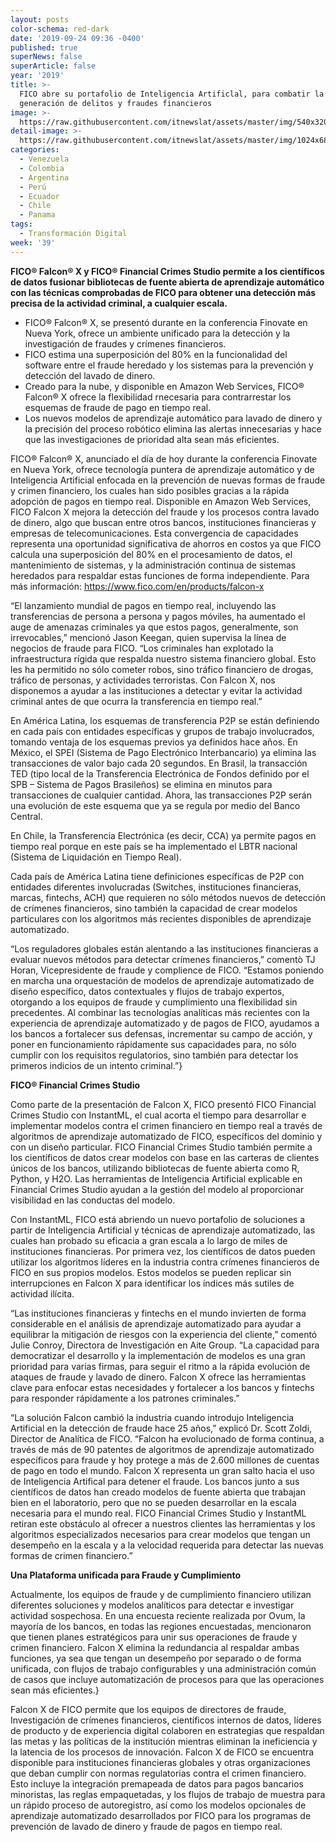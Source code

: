 ```yaml
---
layout: posts
color-schema: red-dark
date: '2019-09-24 09:36 -0400'
published: true
superNews: false
superArticle: false
year: '2019'
title: >-
  FICO abre su portafolio de Inteligencia Artificlal, para combatir la nueva
  generación de delitos y fraudes financieros
image: >-
  https://raw.githubusercontent.com/itnewslat/assets/master/img/540x320/inteligencia-artificial-p.jpg
detail-image: >-
  https://raw.githubusercontent.com/itnewslat/assets/master/img/1024x680/inteligencia-artificial-g.jpg
categories:
  - Venezuela
  - Colombia
  - Argentina
  - Perú
  - Ecuador
  - Chile
  - Panama
tags:
  - Transformación Digital
week: '39'
---
```

**FICO® Falcon® X y FICO® Financial Crimes Studio permite a los científicos de datos fusionar bibliotecas de fuente abierta de aprendizaje automático con las técnicas comprobadas de FICO para obtener una detección más precisa de la actividad criminal, a cualquier escala.**

- FICO® Falcon® X, se presentó durante en la conferencia Finovate en Nueva York, ofrece un ambiente unificado para la detección y la investigación de fraudes y crímenes financieros. 
- FICO estima una superposición del 80% en la funcionalidad del software entre el fraude heredado y los sistemas para la prevención y detección del lavado de dinero.
- Creado para la nube, y disponible en Amazon Web Services, FICO® Falcon® X ofrece la flexibilidad rnecesaria para contrarrestar los esquemas de fraude de pago en tiempo real.
- Los nuevos modelos de aprendizaje automático para lavado de dinero y la precisión del proceso robótico elimina las alertas innecesarias y hace que las investigaciones de prioridad alta sean más eficientes.

FICO® Falcon® X, anunciado el día de hoy durante la conferencia Finovate en Nueva York, ofrece tecnología puntera de aprendizaje automático  y de Inteligencia Artificial enfocada en la prevención de nuevas formas de fraude y crimen financiero, los cuales han sido posibles gracias a la rápida adopción de pagos en tiempo real. Disponible en Amazon Web Services, FICO Falcon X mejora la detección del fraude y los procesos contra lavado de dinero, algo que buscan entre otros bancos, instituciones financieras y empresas de telecomunicaciones. Esta convergencia de capacidades representa una oportunidad significativa de ahorros en costos ya que FICO calcula una superposición del 80% en el procesamiento de datos, el mantenimiento de sistemas, y la administración continua de sistemas heredados para respaldar estas funciones de forma independiente.
Para más información: https://www.fico.com/en/products/falcon-x

“El lanzamiento mundial de pagos en tiempo real, incluyendo las transferencias de persona a persona y pagos móviles, ha aumentado el auge de amenazas criminales ya que estos pagos, generalmente, son irrevocables,” mencionó Jason Keegan, quien supervisa la línea de negocios de fraude para FICO. “Los criminales han explotado la infraestructura rígida que respalda nuestro sistema financiero global. Esto les ha permitido no sólo cometer robos, sino tráfico financiero de drogas, tráfico de personas, y actividades terroristas. Con Falcon X, nos disponemos a ayudar a las instituciones a detectar y evitar la actividad criminal antes de que ocurra la transferencia en tiempo real.”

En América Latina, los esquemas de transferencia P2P se están definiendo en cada país con entidades específicas y grupos de trabajo involucrados, tomando ventaja de los esquemas previos ya definidos hace años. En México, el SPEI (Sistema de Pago Electrónico Interbancario) ya elimina las transacciones de valor bajo cada 20 segundos. 
En Brasil, la transacción TED (tipo local de la Transferencia Electrónica de Fondos definido por el SPB – Sistema de Pagos Brasileños) se elimina en minutos para transacciones de cualquier cantidad. Ahora, las transacciones P2P serán una evolución de este esquema que ya se regula por medio del Banco Central.

En Chile, la Transferencia Electrónica (es decir, CCA) ya permite pagos en tiempo real porque en este país se ha implementado el LBTR nacional (Sistema de Liquidación en Tiempo Real).

Cada país de América Latina tiene definiciones específicas de P2P con entidades diferentes involucradas (Switches, instituciones financieras, marcas, fintechs, ACH) que requieren no sólo métodos nuevos de detección de crímenes financieros, sino también la capacidad de crear modelos particulares con los algoritmos más recientes disponibles de aprendizaje automatizado.

 “Los reguladores globales están alentando a las instituciones financieras a evaluar nuevos métodos para detectar crímenes financieros,” comentò TJ Horan, Vicepresidente de fraude y complience de FICO. “Estamos poniendo en marcha una orquestación de modelos de aprendizaje automatizado de diseño específico, datos contextuales y flujos de trabajo expertos, otorgando a los equipos de fraude y cumplimiento una flexibilidad sin precedentes. Al combinar las tecnologías analíticas más recientes con la experiencia de aprendizaje automatizado y de pagos de FICO, ayudamos a los bancos a fortalecer sus defensas, incrementar su campo de acción, y poner en funcionamiento rápidamente sus capacidades para, no sólo cumplir con los requisitos regulatorios, sino también para detectar los primeros indicios de un intento criminal.”}
 
**FICO® Financial Crimes Studio**

Como parte de la presentación de Falcon X, FICO presentó FICO Financial Crimes Studio con InstantML, el cual acorta el tiempo para desarrollar e implementar modelos contra el crimen financiero en tiempo real a través de algoritmos de aprendizaje automatizado de FICO, específicos del dominio y con un diseño particular. FICO Financial Crimes Studio también permite a los científicos de datos crear modelos con base en las carteras de clientes únicos de los bancos, utilizando bibliotecas de fuente abierta como R, Python, y H2O. Las herramientas de Inteligencia Artificial explicable en Financial Crimes Studio ayudan a la gestión del modelo al proporcionar visibilidad en las conductas del modelo.

Con InstantML, FICO está abriendo un nuevo portafolio de soluciones a partir de Inteligencia Artificial y técnicas de aprendizaje automatizado, las cuales han probado su eficacia a gran escala a lo largo de miles de instituciones financieras. Por primera vez, los científicos de datos pueden utilizar los algoritmos líderes en la industria contra crímenes financieros de FICO en sus propios modelos. Estos modelos se pueden replicar sin interrupciones en Falcon X para identificar los índices más sutiles de actividad ilícita.

“Las instituciones financieras y fintechs en el mundo invierten de forma considerable en el análisis de aprendizaje automatizado para ayudar a equilibrar la mitigación de riesgos con la experiencia del cliente,” comentó Julie Conroy, Directora de Investigación en Aite Group. “La capacidad para democratizar el desarrollo y la implementación de modelos es una gran prioridad para varias firmas, para seguir el ritmo a la rápida evolución de ataques de fraude y lavado de dinero. Falcon X ofrece las herramientas clave para enfocar estas necesidades y fortalecer a los bancos y fintechs para responder rápidamente a los patrones criminales.”

“La solución Falcon cambió la industria cuando introdujo Inteligencia Artificial en la detección de fraude hace 25 años,”  explicó Dr. Scott Zoldi, Director de Analítica de FICO. “Falcon ha evolucionado de forma continua, a través de más de 90 patentes de algoritmos de aprendizaje automatizado específicos para fraude y hoy protege a más de 2.600 millones de cuentas de pago en todo el mundo. Falcon X representa un gran salto hacia el uso de Inteligencia Artifical para detener el fraude. Los bancos junto a sus científicos de datos han creado modelos de fuente abierta que trabajan bien en el laboratorio, pero que no se pueden desarrollar en la escala necesaria para el mundo real. FICO Financial Crimes Studio y InstantML retiran este obstáculo al ofrecer a nuestros clientes las herramientas y los algoritmos especializados necesarios para crear modelos que tengan un desempeño en la escala y a la velocidad requerida para detectar las nuevas formas de crimen financiero.” 

**Una Plataforma unificada para Fraude y Cumplimiento**

Actualmente, los equipos de fraude y de cumplimiento financiero utilizan diferentes soluciones y modelos analíticos para detectar e investigar actividad sospechosa. En una encuesta reciente realizada por Ovum, la mayoría de los bancos, en todas las regiones encuestadas, mencionaron que tienen planes estratégicos para unir sus operaciones de fraude y crimen financiero. Falcon X elimina la redundancia al respaldar ambas funciones, ya sea que tengan un desempeño por separado o de forma unificada, con flujos de trabajo configurables y una administración común de casos que incluye automatización de procesos para que las operaciones sean más eficientes.}

Falcon X de FICO permite que los equipos de directores de fraude, Investigación de crímenes financieros, científicos internos de datos, líderes de producto y de experiencia digital colaboren en estrategias que respaldan las metas y las políticas de la institución mientras eliminan la ineficiencia y la latencia de los procesos de innovación. Falcon X de FICO se encuentra disponible para instituciones financieras globales y otras organizaciones que deban cumplir con normas regulatorias contra el crimen financiero. Esto incluye la integración premapeada de datos para pagos bancarios minoristas, las reglas empaquetadas, y los flujos de trabajo de muestra para un rápido proceso de autoregistro, así como los modelos opcionales de aprendizaje automatizado desarrollados por FICO para los programas de prevención de lavado de dinero y fraude de pagos en tiempo real.